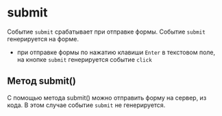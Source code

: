 # submit
Событие `submit` срабатывает при отправке формы. Событие `submit` генерируется на форме.

- при отправке формы по нажатию клавиши `Enter` в текстовом поле, на кнопке `submit` генерируется событие `click`

## Метод submit()
С помощью метода submit() можно отправить форму на сервер, из кода. В этом случае событие `submit` не генерируется.
